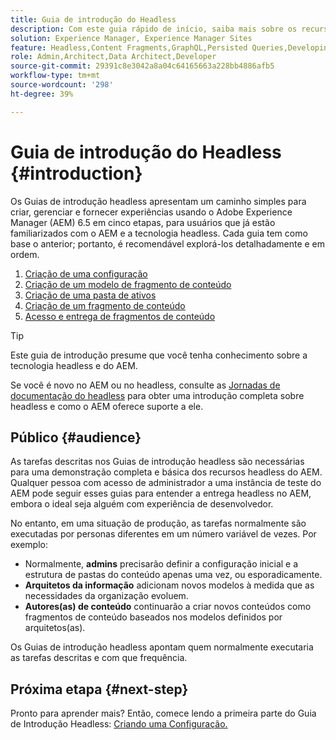 ```yaml
---
title: Guia de introdução do Headless
description: Com este guia rápido de início, saiba mais sobre os recursos headless avançados do Adobe Experience Manager (AEM) 6.5, como modelos de conteúdo, fragmentos de conteúdo e a API do GraphQL.
solution: Experience Manager, Experience Manager Sites
feature: Headless,Content Fragments,GraphQL,Persisted Queries,Developing
role: Admin,Architect,Data Architect,Developer
source-git-commit: 29391c8e3042a8a04c64165663a228bb4886afb5
workflow-type: tm+mt
source-wordcount: '298'
ht-degree: 39%

---
```


# Guia de introdução do Headless {#introduction}

Os Guias de introdução headless apresentam um caminho simples para criar, gerenciar e fornecer experiências usando o Adobe Experience Manager (AEM) 6.5 em cinco etapas, para usuários que já estão familiarizados com o AEM e a tecnologia headless. Cada guia tem como base o anterior; portanto, é recomendável explorá-los detalhadamente e em ordem.

1. [Criação de uma configuração](create-configuration.md)
1. [Criação de um modelo de fragmento de conteúdo](create-content-model.md)
1. [Criação de uma pasta de ativos](create-assets-folder.md)
1. [Criação de um fragmento de conteúdo](create-content-fragment.md)
1. [Acesso e entrega de fragmentos de conteúdo](create-api-request.md)

>[!TIP]
>
>Este guia de introdução presume que você tenha conhecimento sobre a tecnologia headless e do AEM.
>
>Se você é novo no AEM ou no headless, consulte as [Jornadas de documentação do headless](/help/journey-headless/overview.md) para obter uma introdução completa sobre headless e como o AEM oferece suporte a ele.

## Público {#audience}

As tarefas descritas nos Guias de introdução headless são necessárias para uma demonstração completa e básica dos recursos headless do AEM. Qualquer pessoa com acesso de administrador a uma instância de teste do AEM pode seguir esses guias para entender a entrega headless no AEM, embora o ideal seja alguém com experiência de desenvolvedor.

No entanto, em uma situação de produção, as tarefas normalmente são executadas por personas diferentes em um número variável de vezes. Por exemplo:

* Normalmente, **admins** precisarão definir a configuração inicial e a estrutura de pastas do conteúdo apenas uma vez, ou esporadicamente.
* **Arquitetos da informação** adicionam novos modelos à medida que as necessidades da organização evoluem.
* **Autores(as) de conteúdo** continuarão a criar novos conteúdos como fragmentos de conteúdo baseados nos modelos definidos por arquitetos(as).

Os Guias de introdução headless apontam quem normalmente executaria as tarefas descritas e com que frequência.

## Próxima etapa {#next-step}

Pronto para aprender mais? Então, comece lendo a primeira parte do Guia de Introdução Headless: [Criando uma Configuração.](create-configuration.md)
